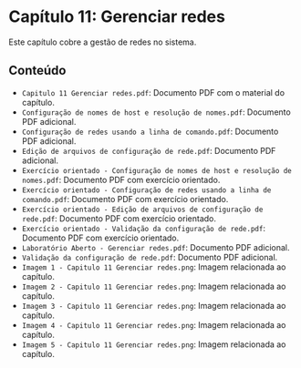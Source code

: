 # Capítulo 11: Gerenciar redes

Este capítulo cobre a gestão de redes no sistema.

## Conteúdo

- `Capitulo 11 Gerenciar redes.pdf`: Documento PDF com o material do capítulo.
- `Configuração de nomes de host e resolução de nomes.pdf`: Documento PDF adicional.
- `Configuração de redes usando a linha de comando.pdf`: Documento PDF adicional.
- `Edição de arquivos de configuração de rede.pdf`: Documento PDF adicional.
- `Exercício orientado - Configuração de nomes de host e resolução de nomes.pdf`: Documento PDF com exercício orientado.
- `Exercício orientado - Configuração de redes usando a linha de comando.pdf`: Documento PDF com exercício orientado.
- `Exercício orientado - Edição de arquivos de configuração de rede.pdf`: Documento PDF com exercício orientado.
- `Exercício orientado - Validação da configuração de rede.pdf`: Documento PDF com exercício orientado.
- `Laboratório Aberto - Gerenciar redes.pdf`: Documento PDF adicional.
- `Validação da configuração de rede.pdf`: Documento PDF adicional.
- `Imagem 1 - Capitulo 11 Gerenciar redes.png`: Imagem relacionada ao capítulo.
- `Imagem 2 - Capitulo 11 Gerenciar redes.png`: Imagem relacionada ao capítulo.
- `Imagem 3 - Capitulo 11 Gerenciar redes.png`: Imagem relacionada ao capítulo.
- `Imagem 4 - Capitulo 11 Gerenciar redes.png`: Imagem relacionada ao capítulo.
- `Imagem 5 - Capitulo 11 Gerenciar redes.png`: Imagem relacionada ao capítulo.

